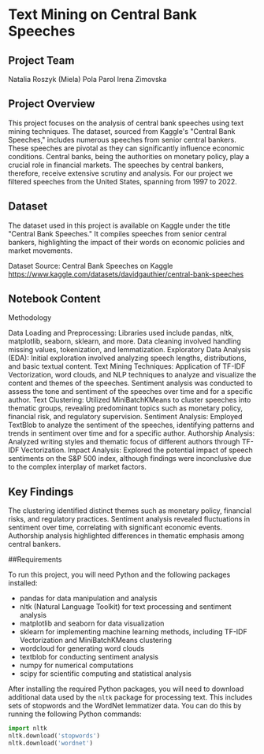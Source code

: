 # Text Mining on Central Bank Speeches

## Project Team

Natalia Roszyk (Miela)
Pola Parol
Irena Zimovska

## Project Overview

This project focuses on the analysis of central bank speeches using text mining techniques. The dataset, sourced from Kaggle's "Central Bank Speeches," includes numerous speeches from senior central bankers. These speeches are pivotal as they can significantly influence economic conditions. Central banks, being the authorities on monetary policy, play a crucial role in financial markets. The speeches by central bankers, therefore, receive extensive scrutiny and analysis. For our project we filtered speeches from the United States, spanning from 1997 to 2022.

## Dataset

The dataset used in this project is available on Kaggle under the title "Central Bank Speeches." It compiles speeches from senior central bankers, highlighting the impact of their words on economic policies and market movements.

Dataset Source: Central Bank Speeches on Kaggle https://www.kaggle.com/datasets/davidgauthier/central-bank-speeches


## Notebook Content

Methodology

Data Loading and Preprocessing: Libraries used include pandas, nltk, matplotlib, seaborn, sklearn, and more. Data cleaning involved handling missing values, tokenization, and lemmatization.
Exploratory Data Analysis (EDA): Initial exploration involved analyzing speech lengths, distributions, and basic textual content.
Text Mining Techniques: Application of TF-IDF Vectorization, word clouds, and NLP techniques to analyze and visualize the content and themes of the speeches. Sentiment analysis was conducted to assess the tone and sentiment of the speeches over time and for a specific author.
Text Clustering: Utilized MiniBatchKMeans to cluster speeches into thematic groups, revealing predominant topics such as monetary policy, financial risk, and regulatory supervision.
Sentiment Analysis: Employed TextBlob to analyze the sentiment of the speeches, identifying patterns and trends in sentiment over time and for a specific author.
Authorship Analysis: Analyzed writing styles and thematic focus of different authors through TF-IDF Vectorization.
Impact Analysis: Explored the potential impact of speech sentiments on the S&P 500 index, although findings were inconclusive due to the complex interplay of market factors.

## Key Findings

The clustering identified distinct themes such as monetary policy, financial risks, and regulatory practices.
Sentiment analysis revealed fluctuations in sentiment over time, correlating with significant economic events.
Authorship analysis highlighted differences in thematic emphasis among central bankers.

##Requirements

To run this project, you will need Python and the following packages installed:

- pandas for data manipulation and analysis
- nltk (Natural Language Toolkit) for text processing and sentiment analysis
- matplotlib and seaborn for data visualization
- sklearn for implementing machine learning methods, including TF-IDF Vectorization and MiniBatchKMeans clustering
- wordcloud for generating word clouds
- textblob for conducting sentiment analysis
- numpy for numerical computations
- scipy for scientific computing and statistical analysis

After installing the required Python packages, you will need to download additional data used by the `nltk` package for processing text. This includes sets of stopwords and the WordNet lemmatizer data. You can do this by running the following Python commands:

```python
import nltk
nltk.download('stopwords')
nltk.download('wordnet')
```

